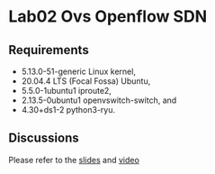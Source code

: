 # Lab02 Ovs Openflow SDN

## Requirements

- 5.13.0-51-generic Linux kernel,
- 20.04.4 LTS (Focal Fossa) Ubuntu, 
- 5.5.0-1ubuntu1 iproute2,
- 2.13.5-0ubuntu1 openvswitch-switch, and 
- 4.30+ds1-2 python3-ryu.

## Discussions

Please refer to the [slides](./GL-Pertamina-Univ-VirtualSwitch-Openflow-OVS-mininet.pdf) and [video](http://www.youtube.com/watch?v=TVZU2QnrYfI)
